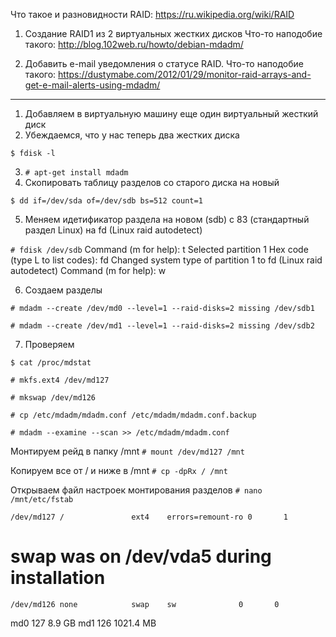 Что такое и разновидности RAID:
https://ru.wikipedia.org/wiki/RAID

1. Создание RAID1 из 2 виртуальных жестких дисков
Что-то наподобие такого:
http://blog.102web.ru/howto/debian-mdadm/


2. Добавить e-mail уведомления о статусе RAID.
Что-то наподобие такого:
https://dustymabe.com/2012/01/29/monitor-raid-arrays-and-get-e-mail-alerts-using-mdadm/

***

1. Добавляем в виртуальную машину еще один виртуальный жесткий диск
2. Убеждаемся, что у нас теперь два жестких диска

`$ fdisk -l`

3. `# apt-get install mdadm`
4. Скопировать таблицу разделов со старого диска на новый

`$ dd if=/dev/sda of=/dev/sdb bs=512 count=1`

5. Меняем идетификатор раздела на новом (sdb) с 83 (стандартный раздел Linux) на fd (Linux raid autodetect)

`# fdisk /dev/sdb`
Command (m for help): t
Selected partition 1
Hex code (type L to list codes): fd
Changed system type of partition 1 to fd (Linux raid autodetect)
Command (m for help): w

6. Создаем разделы

`# mdadm --create /dev/md0 --level=1 --raid-disks=2 missing /dev/sdb1`

`# mdadm --create /dev/md1 --level=1 --raid-disks=2 missing /dev/sdb2`

7. Проверяем

`$ cat /proc/mdstat`

`# mkfs.ext4 /dev/md127`

`# mkswap /dev/md126`


`# cp /etc/mdadm/mdadm.conf /etc/mdadm/mdadm.conf.backup`

`# mdadm --examine --scan >> /etc/mdadm/mdadm.conf`

Монтируем рейд в папку /mnt
`# mount /dev/md127 /mnt`

Копируем все от / и ниже в /mnt
`# cp -dpRx / /mnt`

Открываем файл настроек монтирования разделов
`# nano /mnt/etc/fstab`

`/dev/md127 /               ext4    errors=remount-ro 0       1`
# swap was on /dev/vda5 during installation
`/dev/md126 none            swap    sw              0       0`

md0 127 8.9 GB
md1 126 1021.4 MB
